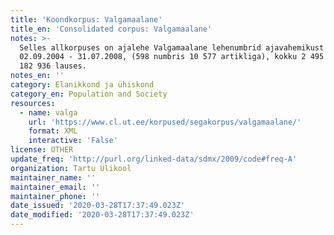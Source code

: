 ```yaml
---
title: 'Koondkorpus: Valgamaalane'
title_en: 'Consolidated corpus: Valgamaalane'
notes: >-
  Selles allkorpuses on ajalehe Valgamaalane lehenumbrid ajavahemikust
  02.09.2004 - 31.07.2008, (598 numbris 10 577 artikliga), kokku 2 495 302 sõna
  182 936 lauses.
notes_en: ''
category: Elanikkond ja ühiskond
category_en: Population and Society
resources:
  - name: valga
    url: 'https://www.cl.ut.ee/korpused/segakorpus/valgamaalane/'
    format: XML
    interactive: 'False'
license: OTHER
update_freq: 'http://purl.org/linked-data/sdmx/2009/code#freq-A'
organization: Tartu Ülikool
maintainer_name: ''
maintainer_email: ''
maintainer_phone: ''
date_issued: '2020-03-28T17:37:49.023Z'
date_modified: '2020-03-28T17:37:49.023Z'
---
```


